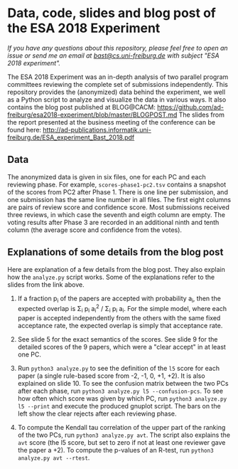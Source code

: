 # Data, code, slides and blog post of the ESA 2018 Experiment

*If you have any questions about this repository, please feel free to open an issue or send me an email at bast@cs.uni-freiburg.de with subject "ESA 2018 experiment".*

The ESA 2018 Experiment was an in-depth analysis of two parallel program committees reviewing the complete set of submissions independently.
This repository provides the (anonymized) data behind the experiment, we well as a Python script to analyze and visualize the data in various ways.
It also contains the blog post published at BLOG@CACM: https://github.com/ad-freiburg/esa2018-experiment/blob/master/BLOGPOST.md
The slides from the report presented at the business meeting of the conference
can be found here: http://ad-publications.informatik.uni-freiburg.de/ESA_experiment_Bast_2018.pdf

## Data

The anonymized data is given in six files, one for each PC and each reviewing phase.
For example, `scores-phase1-pc2.tsv` contains a snapshot of the scores from PC2 after Phase 1.
There is one line per submission, and one submission has the same line number in all files.
The first eight columns are pairs of review score and confidence score.
Most submissions received three reviews, in which case the seventh and eigth column are empty.
The voting results after Phase 3 are recorded in an additional ninth and tenth column (the average score and confidence from the votes).

## Explanations of some details from the blog post

Here are explanation of a few details from the blog post.
They also explain how the `analyze.py` script works.
Some of the explanations refer to the slides from the link above.

1. If a fraction p<sub>i</sub> of the papers are accepted with probability a<sub>i</sub>, then the expected overlap is Σ<sub>i</sub> p<sub>i</sub> a<sub>i</sub><sup>2</sup> / Σ<sub>i</sub> p<sub>i</sub> a<sub>i</sub>. For the simple model, where each paper is accepted independently from the others with the same fixed acceptance rate, the expected overlap is simply that acceptance rate.

2. See slide 5 for the exact semantics of the scores. See slide 9 for the detailed scores of the 9 papers, which were a "clear accept" in at least one PC.

3. Run `python3 analyze.py` to see the definition of the `l5` score for each paper (a single rule-based score from -2, -1, 0, +1, +2). It is also explained on slide 10. To see the confusion matrix between the two PCs after each phase, run `python3 analyze.py l5 --confusion-pcs`. To see how often which score was given by which PC, run `python3 analyze.py l5 --print` and execute the produced gnuplot script. The bars on the left show the clear rejects after each reviewing phase.

4. To compute the Kendall tau correlation of the upper part of the ranking of the two PCs, run `python3 analyze.py avt`. The script also explains the `avt` score (the l5 score, but set to zero if not at least one reviewer gave the paper a +2). To compute the p-values of an R-test, run `python3 analyze.py avt --rtest`.
